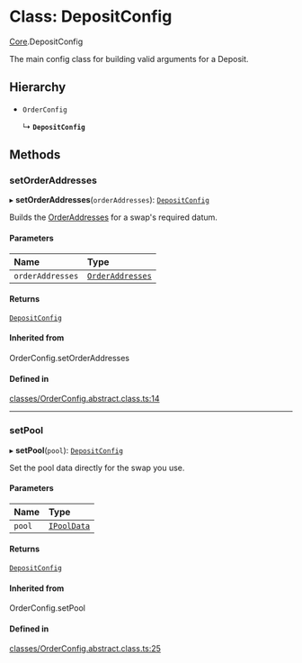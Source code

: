 # Class: DepositConfig

[Core](../modules/Core.md).DepositConfig

The main config class for building valid arguments for a Deposit.

## Hierarchy

- `OrderConfig`

  ↳ **`DepositConfig`**

## Methods

### setOrderAddresses

▸ **setOrderAddresses**(`orderAddresses`): [`DepositConfig`](Core.DepositConfig.md)

Builds the [OrderAddresses](../modules/Core.md#orderaddresses) for a swap's required datum.

#### Parameters

| Name | Type |
| :------ | :------ |
| `orderAddresses` | [`OrderAddresses`](../modules/Core.md#orderaddresses) |

#### Returns

[`DepositConfig`](Core.DepositConfig.md)

#### Inherited from

OrderConfig.setOrderAddresses

#### Defined in

[classes/OrderConfig.abstract.class.ts:14](https://github.com/SundaeSwap-finance/sundae-sdk/blob/main/packages/core/src/classes/OrderConfig.abstract.class.ts#L14)

___

### setPool

▸ **setPool**(`pool`): [`DepositConfig`](Core.DepositConfig.md)

Set the pool data directly for the swap you use.

#### Parameters

| Name | Type |
| :------ | :------ |
| `pool` | [`IPoolData`](../interfaces/Core.IPoolData.md) |

#### Returns

[`DepositConfig`](Core.DepositConfig.md)

#### Inherited from

OrderConfig.setPool

#### Defined in

[classes/OrderConfig.abstract.class.ts:25](https://github.com/SundaeSwap-finance/sundae-sdk/blob/main/packages/core/src/classes/OrderConfig.abstract.class.ts#L25)

